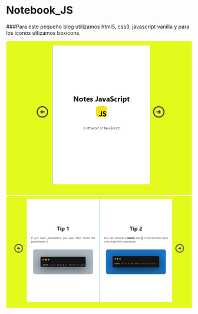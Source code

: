 # Notebook_JS

###Para este pequeño blog utilizamos html5, css3, javascript vanilla y para los iconos utlizamos boxicons.

![alt text](/imagenes/index.png)
![alt text](/imagenes/index02.png)
